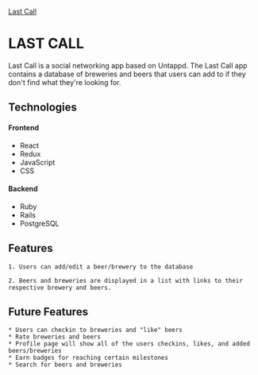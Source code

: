 [Last Call](https://lastcall-untappd.herokuapp.com/)

# LAST CALL 

Last Call is a social networking app based on Untappd. The Last Call app contains a database of breweries and beers that users can add to if they don't find what they're looking for.

## Technologies

#### Frontend
  * React
  * Redux
  * JavaScript
  * CSS 

#### Backend
  * Ruby
  * Rails
  * PostgreSQL

## Features
    1. Users can add/edit a beer/brewery to the database

    2. Beers and breweries are displayed in a list with links to their respective brewery and beers.

## Future Features
    * Users can checkin to breweries and "like" beers
    * Rate breweries and beers
    * Profile page will show all of the users checkins, likes, and added beers/breweries 
    * Earn badges for reaching certain milestones 
    * Search for beers and breweries